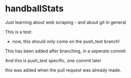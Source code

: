 # handballStats
Just learning about web scraping - and about git in general

This is a test:

- now, this should only come on the push_test branch!

This has been added after branching, in a seperate commit

And this is push_test specific, one commit later

this was added when the pull request was already made.
